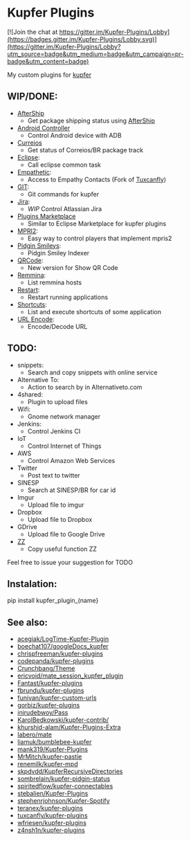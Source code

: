 Kupfer Plugins
==============

[![Join the chat at https://gitter.im/Kupfer-Plugins/Lobby](https://badges.gitter.im/Kupfer-Plugins/Lobby.svg)](https://gitter.im/Kupfer-Plugins/Lobby?utm_source=badge&utm_medium=badge&utm_campaign=pr-badge&utm_content=badge)

My custom plugins for [kupfer](https://github.com/kupferlauncher/kupfer/)

WIP/DONE:
---------
* [AfterShip](./aftership)
  * Get package shipping status using [AfterShip](https://www.aftership.com)
* [Android Controller](./android_controller)
  * Control Android device with ADB
* [Curreios](./curreios)
  * Get status of Correios/BR package track  
* [Eclipse](./k2e):
  * Call eclipse common task
* [Empathetic](./empathetic):
  * Access to Empathy Contacts (Fork of [Tuxcanfly](https://github.com/tuxcanfly/kupfer/blob/master/kupfer/plugin/empathy.py))
* [GIT](./git):
  * Git commands for kupfer
* [Jira](./jira_plugin):
  * *WIP* Control Atlassian Jira
* [Plugins Marketplace](./marketplace)
  * Similar to Eclipse Marketplace for kupfer plugins
* [MPRI2](./mpris_2):
  * Easy way to control  players that implement mpris2
* [Pidgin Smileys](./pidgin_smiley):
  * Pidgin Smiley Indexer
* [QRCode](./show_qrcode):
  * New version for Show QR Code
* [Remmina](./remmina):
  * List remmina hosts
* [Restart](./restart_app):
  * Restart running applications
* [Shortcuts](./shortcuts):
  * List and execute shortcuts of some application
* [URL Encode](./url_encode):
  * Encode/Decode URL


TODO:
-----
* snippets:
  * Search and copy snippets with online service
* Alternative To:
  * Action to search by in Alternativeto.com
* 4shared:
  * Plugin to upload files
* Wifi:
  * Gnome network manager
* Jenkins:
  * Control Jenkins CI
* IoT
  * Control Internet of Things
* AWS
  * Control Amazon Web Services
* Twitter
  * Post text to twitter
* SINESP
  * Search at SINESP/BR for car id
* Imgur
  * Upload file to imgur
* Dropbox
  * Upload file to Dropbox
* GDrive
  * Upload file to Google Drive
* [ZZ](https://github.com/funcoeszz/funcoeszz)
  * Copy useful function ZZ

Feel free to issue your suggestion for TODO


Instalation:
------------

pip install kupfer_plugin_(name}


See also:
---------

* [acegiak/LogTime-Kupfer-Plugin](https://github.com/acegiak/LogTime-Kupfer-Plugin)
* [boechat107/googleDocs_kupfer](https://github.com/boechat107/googleDocs_kupfer)
* [chrispfreeman/kupfer-plugins](https://github.com/chrispfreeman/kupfer-plugins)
* [codepanda/kupfer-plugins](https://github.com/codepanda/kupfer-plugins)
* [Crunchbang/Theme](http://crunchbang.org/forums/viewtopic.php?id=27501)
* [ericvoid/mate_session_kupfer_plugin](https://github.com/ericvoid/mate_session_kupfer_plugin)
* [Fantast/kupfer-plugins](https://github.com/Fantast/kupfer-plugins)
* [fbrundu/kupfer-plugins](https://github.com/fbrundu/kupfer-plugins)
* [funivan/kupfer-custom-urls](https://github.com/funivan/kupfer-custom-urls)
* [gorbiz/kupfer-plugins](https://github.com/gorbiz/kupfer-plugins)
* [inirudebwoy/Pass](https://github.com/inirudebwoy/kupfer/blob/master/kupfer/plugin/pass.py)
* [KarolBedkowski/kupfer-contrib/](https://github.com/KarolBedkowski/kupfer-contrib/)
* [khurshid-alam/Kupfer-Plugins-Extra](https://github.com/khurshid-alam/Kupfer-Plugins-Extra)
* [labero/mate](https://github.com/labero/kupfer/blob/MATE-desktop/kupfer/plugin/session_mate.py)
* [liamuk/bumblebee-kupfer](https://github.com/liamuk/bumblebee-kupfer)
* [mank319/Kupfer-Plugins](https://github.com/mank319/Kupfer-Plugins)
* [MrMitch/kupfer-pastie](https://github.com/MrMitch/kupfer-pastie)
* [renemilk/kupfer-mpd](https://github.com/renemilk/kupfer-mpd)
* [skpdvdd/KupferRecursiveDirectories](https://github.com/skpdvdd/KupferRecursiveDirectories)
* [sombrelain/kupfer-pidgin-status](https://github.com/sombrelain/kupfer-pidgin-status)
* [spiritedflow/kupfer-connectables](https://github.com/spiritedflow/kupfer-connectables)
* [stebalien/Kupfer-Plugins](http://stebalien.com/blog/kupfer-plugins/)
* [stephenrjohnson/Kupfer-Spotify](https://github.com/stephenrjohnson/Kupfer-Spotify)
* [teranex/kupfer-plugins](https://github.com/teranex/kupfer-plugins)
* [tuxcanfly/kupfer-plugins](https://github.com/tuxcanfly/kupfer-plugins)
* [wfriesen/kupfer-plugins](https://github.com/wfriesen/kupfer-plugins)
* [z4nsh1n/kupfer-plugins](https://github.com/z4nsh1n/kupfer-plugins)
